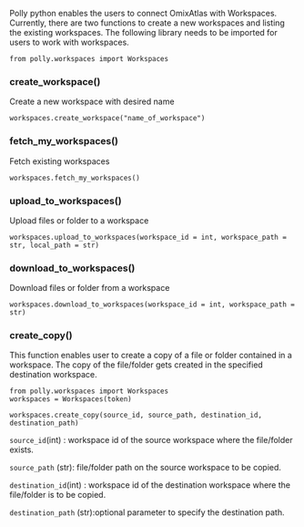 
Polly python enables the users to connect OmixAtlas with Workspaces. Currently, there are two functions to create a new workspaces and listing the existing workspaces. The following library needs to be imported for users to work with workspaces.

```
from polly.workspaces import Workspaces
```

### create_workspace()
Create a new workspace with desired name
```
workspaces.create_workspace("name_of_workspace")
```
### fetch_my_workspaces()
Fetch existing workspaces
```
workspaces.fetch_my_workspaces()
```  
### upload_to_workspaces()
Upload files or folder to a workspace
```
workspaces.upload_to_workspaces(workspace_id = int, workspace_path = str, local_path = str)
```
### download_to_workspaces()
Download files or folder from a workspace
```
workspaces.download_to_workspaces(workspace_id = int, workspace_path = str)
```
### create_copy()
This function enables user to create a copy of a file or folder contained in a workspace. The copy of the file/folder gets created in the specified destination workspace.

```
from polly.workspaces import Workspaces
workspaces = Workspaces(token)

workspaces.create_copy(source_id, source_path, destination_id, destination_path)
```
`source_id`(int) : workspace id of the source workspace where the file/folder exists.

`source_path` (str): file/folder path on the source workspace to be copied.

`destination_id`(int) : workspace id of the destination workspace where the file/folder is to be copied.

`destination_path` (str):optional parameter to specify the destination path.
